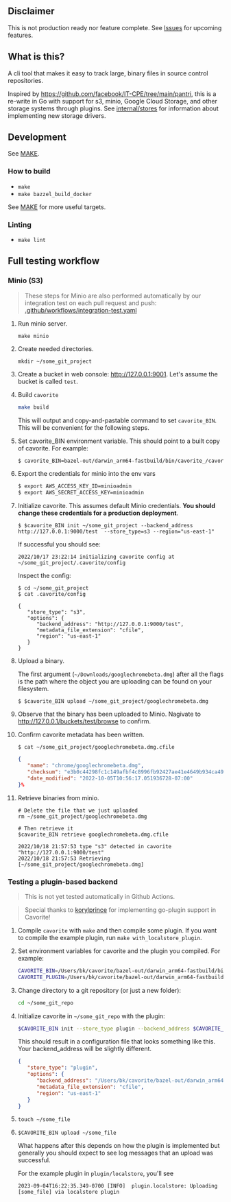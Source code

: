 ## **Disclaimer**

This is not production ready nor feature complete. See [Issues](https://github.com/discentem/cavorite/issues) for upcoming features.

## What is this?

A cli tool that makes it easy to track large, binary files in source control repositories.

Inspired by https://github.com/facebook/IT-CPE/tree/main/pantri, this is a re-write in Go with support for s3, minio, Google Cloud Storage, and other storage systems through plugins. See [internal/stores](internal/stores) for information about implementing new storage drivers.

## Development

See [MAKE](MAKE). 

### How to build

- `make`
- `make bazzel_build_docker`

See [MAKE](MAKE) for more useful targets.

### Linting

- `make lint`

## Full testing workflow

### Minio (S3)

> These steps for Minio are also performed automatically by our integration test on each pull request and push: [.github/workflows/integration-test.yaml](.github/workflows/integration-test.yaml)

1. Run minio server.
   ```shell
   make minio
   ```

1. Create needed directories.
   ```shell
   mkdir ~/some_git_project
   ```

1. Create a bucket in web console: http://127.0.0.1:9001. Let's assume the bucket is called `test`.

1. Build `cavorite`

   ```bash
   make build
   ```

   This will output and copy-and-pastable command to set `cavorite_BIN`. This will be convenient for the following steps.

1. Set cavorite_BIN environment variable. This should point to a built copy of cavorite. For example:

   ```bash
   $ cavorite_BIN=bazel-out/darwin_arm64-fastbuild/bin/cavorite_/cavorite
   ```

1. Export the credentials for minio into the env vars

   ```bash
   $ export AWS_ACCESS_KEY_ID=minioadmin
   $ export AWS_SECRET_ACCESS_KEY=minioadmin
   ```

1. Initialize cavorite. This assumes default Minio credentials. **You should change these credentials for a production deployment**.

   ```shell
   $ $cavorite_BIN init ~/some_git_project --backend_address http://127.0.0.1:9000/test  --store_type=s3 --region="us-east-1"
   ```
   If successful you should see:
   ```
   2022/10/17 23:22:14 initializing cavorite config at ~/some_git_project/.cavorite/config
   ```

   Inspect the config:
   ```shell
   $ cd ~/some_git_project
   $ cat .cavorite/config
   ```

   ```
   {
      "store_type": "s3",
      "options": {
         "backend_address": "http://127.0.0.1:9000/test",
         "metadata_file_extension": "cfile",
         "region": "us-east-1"
      }
   }
   ```

1. Upload a binary.

   The first argument (`~/Downloads/googlechromebeta.dmg`) after all the flags is the path where the object you are uploading can be found on your filesystem.

   ```shell
   $ $cavorite_BIN upload ~/some_git_project/googlechromebeta.dmg
   ```

1. Observe that the binary has been uploaded to Minio. Nagivate to http://127.0.0.1/buckets/test/browse to confirm.

1. Confirm cavorite metadata has been written.
   ```shell
   $ cat ~/some_git_project/googlechromebeta.dmg.cfile
   ```

   ```json
   {
      "name": "chrome/googlechromebeta.dmg",
      "checksum": "e3b0c44298fc1c149afbf4c8996fb92427ae41e4649b934ca495991b7852b855",
      "date_modified": "2022-10-05T10:56:17.051936728-07:00"
   }%
   ```

1. Retrieve binaries from minio.

   ```shell
   # Delete the file that we just uploaded
   rm ~/some_git_project/googlechromebeta.dmg

   # Then retrieve it
   $cavorite_BIN retrieve googlechromebeta.dmg.cfile

   2022/10/18 21:57:53 type "s3" detected in cavorite "http://127.0.0.1:9000/test"
   2022/10/18 21:57:53 Retrieving [~/some_git_project/googlechromebeta.dmg]
   ```

### Testing a plugin-based backend

> This is not yet tested automatically in Github Actions.

> Special thanks to [korylprince](https://github.com/korylprince) for implementing go-plugin support in Cavorite!

1. Compile `cavorite` with `make` and then compile some plugin. If you want to compile the example plugin, run `make with_localstore_plugin`.

1. Set environment variables for cavorite and the plugin you compiled. For example: 

      ```bash
      CAVORITE_BIN=/Users/bk/cavorite/bazel-out/darwin_arm64-fastbuild/bin/cavorite_/cavorite
      CAVORITE_PLUGIN=/Users/bk/cavorite/bazel-out/darwin_arm64-fastbuild/bin/plugin/localstore/localstore_/localstore
      ```

1. Change directory to a git repository (or just a new folder):

   ```bash
   cd ~/some_git_repo
   ```

1. Initialize cavorite in `~/some_git_repo` with the plugin: 

   ```bash
   $CAVORITE_BIN init --store_type plugin --backend_address $CAVORITE_PLUGIN .
   ```

   This should result in a configuration file that looks something like this. Your backend_address will be slightly different.

   ```json
   {
      "store_type": "plugin",
      "options": {
         "backend_address": "/Users/bk/cavorite/bazel-out/darwin_arm64-fastbuild/bin/plugin/localstore/localstore_/localstore",
         "metadata_file_extension": "cfile",
         "region": "us-east-1"
      }
   }
   ```

1. `touch ~/some_file`

1. `$CAVORITE_BIN upload ~/some_file`

   What happens after this depends on how the plugin is implemented but generally you should expect to see log messages that an upload was successful.

   For the example plugin in `plugin/localstore`, you'll see

   ```
   2023-09-04T16:22:35.349-0700 [INFO]  plugin.localstore: Uploading [some_file] via localstore plugin
   ```
